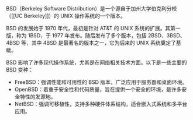 BSD（Berkeley Software Distribution）是一个源自于加州大学伯克利分校（[[UC Berkeley]]）的 UNIX 操作系统的一个版本。

BSD 的发展始于 1970 年代，最初是针对 AT&T 的 UNIX 系统的扩展。其第一版，称为 1BSD，于 1977 年发布。随后发布了多个版本，包括 2BSD、3BSD、4BSD 等，其中 4BSD 是最著名的版本之一，它为后来的 UNIX 系统奠定了基础。

BSD 影响了许多现代操作系统，尤其是在网络相关技术方面。以下是一些主要的 BSD 变种：

- FreeBSD：强调性能和可用性的 BSD 版本，广泛应用于服务器和桌面环境。
- OpenBSD：着重于安全性和代码质量，旨在提供一个安全的环境，是许多安全特性的发源地。
- NetBSD：强调可移植性，支持多种硬件体系结构，适合嵌入式系统和多平台应用。
